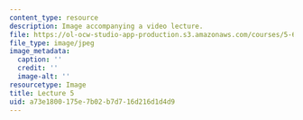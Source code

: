 ```yaml
---
content_type: resource
description: Image accompanying a video lecture.
file: https://ol-ocw-studio-app-production.s3.amazonaws.com/courses/5-60-thermodynamics-kinetics-spring-2008/a73e1800175e7b02b7d716d216d1d4d9_lec05_th.jpg
file_type: image/jpeg
image_metadata:
  caption: ''
  credit: ''
  image-alt: ''
resourcetype: Image
title: Lecture 5
uid: a73e1800-175e-7b02-b7d7-16d216d1d4d9
---
```

